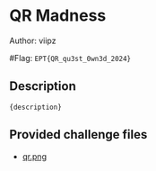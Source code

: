 # QR Madness
Author: viipz

#Flag: `EPT{QR_qu3st_0wn3d_2024}`
## Description
```
{description}
```

## Provided challenge files
* [qr.png](qr.png)
